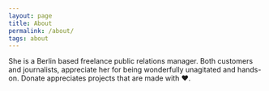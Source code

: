 ```yaml
---
layout: page
title: About
permalink: /about/
tags: about
---
```


She is a Berlin based freelance public relations manager. Both customers and journalists, appreciate her for being wonderfully unagitated and hands-on. Donate appreciates projects that are made with &#x2764;.
